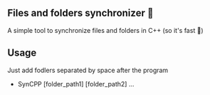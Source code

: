 ## Files and folders synchronizer 🔄

A simple tool to synchronize files and folders in C++ (so it's fast 🚀)

## Usage

Just add fodlers separated by space after the program
- SynCPP [folder_path1] [folder_path2] ...
